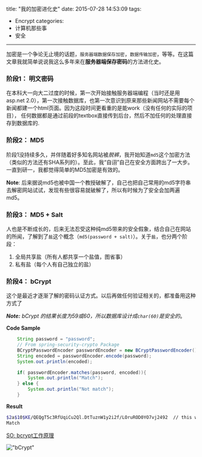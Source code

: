 title: "我的加密进化史"
date: 2015-07-28 14:53:09
tags:
 - Encrypt
categories:
 - 计算机那些事
 - 安全
---
加密是一个争论无止境的话题，`服务器端数据保存加密`，`数据传输加密`，等等。在这篇文章我就简单说说我这么多年来在**服务器端保存密码**的方法进化史。
<!-- more -->
### 阶段1： 明文密码
在本科大一向大二过度的时候，第一次开始接触服务器端编程（当时还是用asp.net 2.0），第一次接触数据库，也第一次意识到原来那些新闻网站不需要每个新闻都建一个html页面。因为这段时间更看重的是能work（没有任何的实际的项目），
任何数据都是通过前段的textbox直接传到后台，然后不加任何的处理直接存到数据库的.

### 阶段2： MD5
阶段1没持续多久，并伴随着好多知名网站被*脱裤*，我开始知道`md5`这个加密方法（类似的方法还有SHA系列的）。至此，我“自诩”自己在安全方面跨出了一大步。一直到研一，我都觉得简单的MD5加密是有效的。

**Note**: 后来据说md5也被中国一个教授破解了，自己也把自己常用的md5字符串去解密网站试试，发现有些很容易就破解了，所以有时候为了安全会加两遍md5。

### 阶段3： MD5 + Salt
人也是不断成长的，后来无法忍受这种纯md5带来的安全假象，结合自己在网站的所闻，了解到了`盐`这个概念（`md5(password + salt)`）。关于`盐`，也分两个阶段：
1. 全局共享盐（所有人都共享一个盐值，图省事）
2. 私有盐（每个人有自己独立的盐）

### 阶段4： bCrypt 
这个是最近才逐渐了解的密码认证方式。以后再做任何验证相关的，都准备用这种方式了   

***Note:*** *bCrypt 的结果长度为59或60，所以数据库设计成`char(60)`是安全的*。

**Code Sample**
```java
    String password = "password";
    // From spring-security-crypto Package
    BCryptPasswordEncoder passwordEncoder = new BCryptPasswordEncoder();
    String encoded = passwordEncoder.encode(password);
    System.out.println(encoded);

    if( passwordEncoder.matches(password, encoded)){
        System.out.println("Match");
    } else {
        System.out.println("Not match");
    }
```
**Result**
```bash
$2a$10$KE/QEQgT5c3RfUqiCu2Ql.DtTuznW1y2i2f/LOruROD0YO7vj2492  // this will be different for you
Match
```
[SO: bcrypt工作原理](http://stackoverflow.com/questions/6832445/how-can-bcrypt-have-built-in-salts)

!["bCrypt"](https://dn-myblog.qbox.me/img/blog/bCrypt.png "bCrypt")